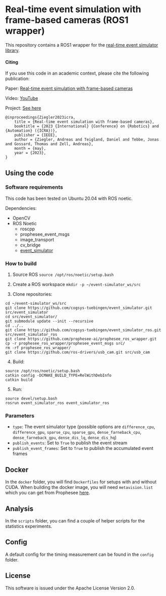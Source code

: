 # Real-time event simulation with frame-based cameras (ROS1 wrapper)

This repository contains a ROS1 wrapper for the [real-time event simulator library](https://github.com/cogsys-tuebingen/event_simulator).

#### Citing

If you use this code in an academic context, please cite the following publication:

Paper: [Real-time event simulation with frame-based cameras](https://arxiv.org/pdf/2209.04634.pdf)

Video: [YouTube](https://youtu.be/wJ9f_IKiX08)

Project: [See here](https://cogsys-tuebingen.github.io/realtime_event_simulator/)

```
@inproceedings{Ziegler2023icra,
	title = {Real-time event simulation with frame-based cameras},
	booktitle = {2023 {International} {Conference} on {Robotics} and {Automation} ({ICRA})},
	publisher = {IEEE},
	author = {Ziegler, Andreas and Teigland, Daniel and Tebbe, Jonas and Gossard, Thomas and Zell, Andreas},
	month = {may},
	year = {2023},
}
```

## Using the code

### Software requirements

This code has been tested on Ubuntu 20.04 with ROS noetic.

Dependencies:
- OpenCV
- ROS Noetic
  - roscpp
  - prophesee_event_msgs
  - image_transport
  - cv_bridge
  - [event_simulator](https://github.com/cogsys-tuebingen/event_simulator)

### How to build

1. Source ROS `source /opt/ros/noetic/setup.bash`

2. Create a ROS workspace `mkdir -p ~/event-simulator_ws/src`

3. Clone repositories:
```
cd ~/event-simulator_ws/src
git clone https://github.com/cogsys-tuebingen/event_simulator.git src/event_simulator
cd src/event_simulator/
git submodule update --init --recursive
cd ../..
git clone https://github.com/cogsys-tuebingen/event_simulator_ros.git src/event_simulator_ros
git clone https://github.com/prophesee-ai/prophesee_ros_wrapper.git
cp -r prophesee_ros_wrapper/prophesee_event_msgs src/
rm -rf prophesee_ros_wrapper/
git clone https://github.com/ros-drivers/usb_cam.git src/usb_cam
```


4. Build:
```
source /opt/ros/noetic/setup.bash
catkin config -DCMAKE_BUILD_TYPE=RelWithDebInfo
catkin build
```

5. Run:
```
source devel/setup.bash
rosrun event_simulator_ros event_simulator_ros
```

### Parameters

- ``type``: The event simulator type (possible options are `difference_cpu`, `difference_gpu`,
  `sparse_cpu`, `sparse_gpu`, `dense_farneback_cpu`, `dense_farneback_gpu`, `dense_dis_lq`,
  `dense_dis_hq`)
- ``publish_events``: Set to `True` to publish the event stream
- ``publish_event_frames``: Set to `True` to publish the accumulated event frames

## Docker

In the `docker` folder, you will find `Dockerfiles` for setups with and without CUDA. When building the docker image, you will need `metavision.list` which you can get from Prophesee [here](https://www.prophesee.ai/metavision-intelligence-sdk-download/).

## Analysis

In the `scripts` folder, you can find a couple of helper scripts for the statistics experiments.

## Config

A default config for the timing measurement can be found in the `config` folder.

## License

This software is issued under the Apache License Version 2.0.
